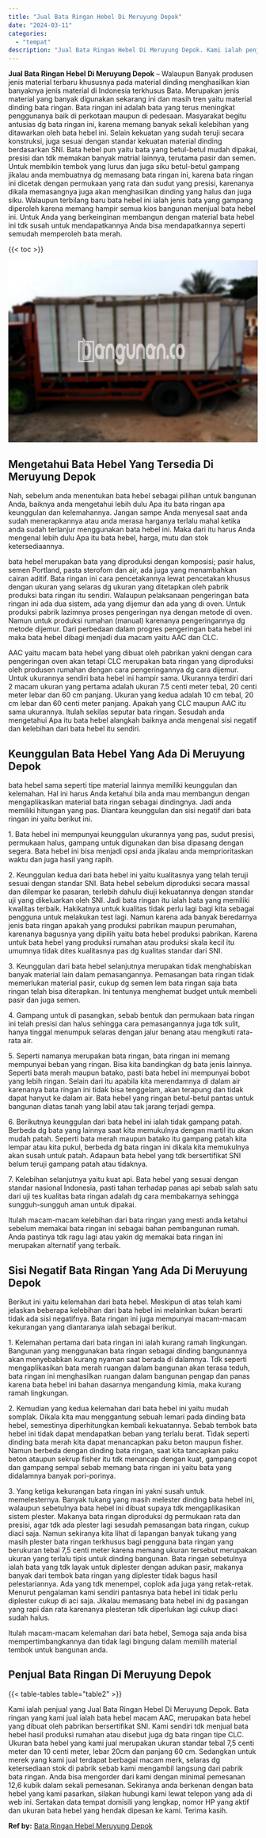 ```yaml
---
title: "Jual Bata Ringan Hebel Di Meruyung Depok"
date: "2024-03-11"
categories: 
  - "tempat"
description: "Jual Bata Ringan Hebel Di Meruyung Depok. Kami ialah penjual yang Jual Bata Ringan Hebel Di Meruyung Depok. Bata ringan yang kami jual ialah bata hebel macam..."
---
```


**Jual Bata Ringan Hebel Di Meruyung Depok** – Walaupun Banyak produsen jenis material terbaru khususnya pada material dinding menghasilkan kian banyaknya jenis material di Indonesia terkhusus Bata. Merupakan jenis material yang banyak digunakan sekarang ini dan masih tren yaitu material dinding bata ringan. Bata ringan ini adalah bata yang terus meningkat penggunanya baik di perkotaan maupun di pedesaan. Masyarakat begitu antusias dg bata ringan ini, karena memang banyak sekali kelebihan yang ditawarkan oleh bata hebel ini. Selain kekuatan yang sudah teruji secara konstruksi, juga sesuai dengan standar kekuatan material dinding berdasarkan SNI. Bata hebel pun yaitu bata yang betul-betul mudah dipakai, presisi dan tdk memakan banyak matrial lainnya, terutama pasir dan semen. Untuk membikin tembok yang lurus dan juga siku betul-betul gampang jikalau anda membuatnya dg memasang bata ringan ini, karena bata ringan ini dicetak dengan permukaan yang rata dan sudut yang presisi, karenanya dikala memasangnya juga akan menghasilkan dinding yang halus dan juga siku. Walaupun terbilang baru bata hebel ini ialah jenis bata yang gampang diperoleh karena memang hampir semua kios bangunan menjual bata hebel ini. Untuk Anda yang berkeinginan membangun dengan material bata hebel ini tdk susah untuk mendapatkannya Anda bisa mendapatkannya seperti semudah memperoleh bata merah.

{{< toc >}}

![Jual Bata Ringan Hebel Di Meruyung Depok](/images/jual-hebel-murah-10.png)

## Mengetahui Bata Hebel Yang Tersedia Di Meruyung Depok

Nah, sebelum anda menentukan bata hebel sebagai pilihan untuk bangunan Anda, baiknya anda mengetahui lebih dulu Apa itu bata ringan apa keunggulan dan kelemahannya. Jangan sampe Anda menyesal saat anda sudah menerapkannya atau anda merasa harganya terlalu mahal ketika anda sudah terlanjur menggunakan bata hebel ini. Maka dari itu harus Anda mengenal lebih dulu Apa itu bata hebel, harga, mutu dan stok ketersediaannya.

bata hebel merupakan bata yang diproduksi dengan komposisi; pasir halus, semen Portland, pasta sterofom dan air, ada juga yang menambahkan cairan aditif. Bata ringan ini cara pencetakannya lewat pencetakan khusus dengan ukuran yang selaras dg ukuran yang ditetapkan oleh pabrik produksi bata ringan itu sendiri. Walaupun pelaksanaan pengeringan bata ringan ini ada dua sistem, ada yang dijemur dan ada yang di oven. Untuk produksi pabrik lazimnya proses pengeringan nya dengan metode di oven. Namun untuk produksi rumahan (manual) karenanya pengeringannya dg metode dijemur. Dari perbedaan dalam progres pengeringan bata hebel ini maka bata hebel dibagi menjadi dua macam yaitu AAC dan CLC.

AAC yaitu macam bata hebel yang dibuat oleh pabrikan yakni dengan cara pengeringan oven akan tetapi CLC merupakan bata ringan yang diproduksi oleh produsen rumahan dengan cara pengeringannya dg cara dijemur. Untuk ukurannya sendiri bata hebel ini hampir sama. Ukurannya terdiri dari 2 macam ukuran yang pertama adalah ukuran 7.5 centi meter tebal, 20 centi meter lebar dan 60 cm panjang. Ukuran yang kedua adalah 10 cm tebal, 20 cm lebar dan 60 centi meter panjang. Apakah yang CLC maupun AAC itu sama ukurannya. Itulah sekilas seputar bata ringan. Sesudah anda mengetahui Apa itu bata hebel alangkah baiknya anda mengenal sisi negatif dan kelebihan dari bata hebel itu sendiri.

## Keunggulan Bata Hebel Yang Ada Di Meruyung Depok

bata hebel sama seperti tipe material lainnya memiliki keunggulan dan kelemahan. Hal ini harus Anda ketahui bila anda mau membangun dengan mengaplikasikan material bata ringan sebagai dindingnya. Jadi anda memiliki hitungan yang pas. Diantara keunggulan dan sisi negatif dari bata ringan ini yaitu berikut ini.

1\. Bata hebel ini mempunyai keunggulan ukurannya yang pas, sudut presisi, permukaan halus, gampang untuk digunakan dan bisa dipasang dengan segera. Bata hebel ini bisa menjadi opsi anda jikalau anda memprioritaskan waktu dan juga hasil yang rapih.

2\. Keunggulan kedua dari bata hebel ini yaitu kualitasnya yang telah teruji sesuai dengan standar SNI. Bata hebel sebelum diproduksi secara massal dan dilempar ke pasaran, terlebih dahulu diuji kekuatannya dengan standar uji yang dikeluarkan oleh SNI. Jadi bata ringan itu ialah bata yang memiliki kwalitas terbaik. Hakikatnya untuk kualitas tidak perlu lagi bagi kita sebagai pengguna untuk melakukan test lagi. Namun karena ada banyak beredarnya jenis bata ringan apakah yang produksi pabrikan maupun perumahan, karenanya bagusnya yang dipilih yaitu bata hebel produksi pabrikan. Karena untuk bata hebel yang produksi rumahan atau produksi skala kecil itu umumnya tidak dites kualitasnya pas dg kualitas standar dari SNI.

3\. Keunggulan dari bata hebel selanjutnya merupakan tidak menghabiskan banyak material lain dalam pemasangannya. Pemasangan bata ringan tidak memerlukan material pasir, cukup dg semen lem bata ringan saja bata ringan telah bisa diterapkan. Ini tentunya menghemat budget untuk membeli pasir dan juga semen.

4\. Gampang untuk di pasangkan, sebab bentuk dan permukaan bata ringan ini telah presisi dan halus sehingga cara pemasangannya juga tdk sulit, hanya tinggal menumpuk selaras dengan jalur benang atau mengikuti rata-rata air.

5\. Seperti namanya merupakan bata ringan, bata ringan ini memang mempunyai beban yang ringan. Bisa kita bandingkan dg bata jenis lainnya. Seperti bata merah maupun batako, pasti bata hebel ini mempunyai bobot yang lebih ringan. Selain dari itu apabila kita merendamnya di dalam air karenanya bata ringan ini tidak bisa tenggelam, akan terapung dan tidak dapat hanyut ke dalam air. Bata hebel yang ringan betul-betul pantas untuk bangunan diatas tanah yang labil atau tak jarang terjadi gempa.

6\. Berikutnya keunggulan dari bata hebel ini ialah tidak gampang patah. Berbeda dg bata yang lainnya saat kita memukulnya dengan martil itu akan mudah patah. Seperti bata merah maupun batako itu gampang patah kita lempar atau kita pukul, berbeda dg bata ringan ini dikala kita memukulnya akan susah untuk patah. Adapaun bata hebel yang tdk bersertifikat SNI belum teruji gampang patah atau tidaknya.

7\. Kelebihan selanjutnya yaitu kuat api. Bata hebel yang sesuai dengan standar nasional Indonesia, pasti tahan terhadap panas api sebab salah satu dari uji tes kualitas bata ringan adalah dg cara membakarnya sehingga sungguh-sungguh aman untuk dipakai.

Itulah macam-macam kelebihan dari bata ringan yang mesti anda ketahui sebelum memakai bata ringan ini sebagai bahan pembangunan rumah. Anda pastinya tdk ragu lagi atau yakin dg memakai bata ringan ini merupakan alternatif yang terbaik.

## Sisi Negatif Bata Ringan Yang Ada Di Meruyung Depok

Berikut ini yaitu kelemahan dari bata hebel. Meskipun di atas telah kami jelaskan beberapa kelebihan dari bata hebel ini melainkan bukan berarti tidak ada sisi negatifnya. Bata ringan ini juga mempunyai macam-macam kekurangan yang diantaranya ialah sebagai berikut.

1\. Kelemahan pertama dari bata ringan ini ialah kurang ramah lingkungan. Bangunan yang menggunakan bata ringan sebagai dinding bangunannya akan menyebabkan kurang nyaman saat berada di dalamnya. Tdk seperti mengaplikasikan bata merah ruangan dalam bangunan akan terasa teduh, bata ringan ini menghasilkan ruangan dalam bangunan pengap dan panas karena bata hebel ini bahan dasarnya mengandung kimia, maka kurang ramah lingkungan.

2\. Kemudian yang kedua kelemahan dari bata hebel ini yaitu mudah somplak. Dikala kita mau menggantung sebuah lemari pada dinding bata hebel, semestinya diperhitungkan kembali kekuatannya. Sebab tembok bata hebel ini tidak dapat mendapatkan beban yang terlalu berat. Tidak seperti dinding bata merah kita dapat menancapkan paku beton maupun fisher. Namun berbeda dengan dinding bata ringan, saat kita tancapkan paku beton ataupun sekrup fisher itu tdk menancap dengan kuat, gampang copot dan gampang sempal sebab memang bata ringan ini yaitu bata yang didalamnya banyak pori-porinya.

3\. Yang ketiga kekurangan bata ringan ini yakni susah untuk memelesternya. Banyak tukang yang masih melester dinding bata hebel ini, walaupun sebetulnya bata hebel ini dibuat supaya tdk mengaplikasikan sistem plester. Makanya bata ringan diproduksi dg permukaan rata dan presisi, agar tdk ada plester lagi sesudah pemasangan bata ringan, cukup diaci saja. Namun sekiranya kita lihat di lapangan banyak tukang yang masih plester bata ringan terkhusus bagi pengguna bata ringan yang berukuran tebal 7,5 centi meter karena memang ukuran tersebut merupakan ukuran yang terlalu tipis untuk dinding bangunan. Bata ringan sebetulnya ialah bata yang tdk layak untuk diplester dengan adukan pasir, makanya banyak dari tembok bata ringan yang diplester tidak bagus hasil pelestariannya. Ada yang tdk menempel, coplok ada juga yang retak-retak. Menurut pengalaman kami sendiri pantasnya bata hebel ini tidak perlu diplester cukup di aci saja. Jikalau memasang bata hebel ini dg pasangan yang rapi dan rata karenanya plesteran tdk diperlukan lagi cukup diaci sudah halus.

Itulah macam-macam kelemahan dari bata hebel, Semoga saja anda bisa mempertimbangkannya dan tidak lagi bingung dalam memilih material tembok untuk bangunan anda.

## Penjual Bata Ringan Di Meruyung Depok

{{< table-tables table="table2" >}}

Kami ialah penjual yang Jual Bata Ringan Hebel Di Meruyung Depok. Bata ringan yang kami jual ialah bata hebel macam AAC, merupakan bata hebel yang dibuat oleh pabrikan bersertifikat SNI. Kami sendiri tdk menjual bata hebel hasil produksi rumahan atau disebut juga dg bata ringan tipe CLC. Ukuran bata hebel yang kami jual merupakan ukuran standar tebal 7,5 centi meter dan 10 centi meter, lebar 20cm dan panjang 60 cm. Sedangkan untuk merek yang kami jual terdapat berbagai macam merk, selaras dg ketersediaan stok di pabrik sebab kami mengambil langsung dari pabrik bata ringan. Anda bisa mengorder dari kami dengan minimal pemesanan 12,6 kubik dalam sekali pemesanan. Sekiranya anda berkenan dengan bata hebel yang kami pasarkan, silakan hubungi kami lewat telepon yang ada di web ini. Sertakan data tempat domisili yang lengkap, nomor HP yang aktif dan ukuran bata hebel yang hendak dipesan ke kami. Terima kasih.

**Ref by:** [Bata Ringan Hebel Meruyung Depok](https://id.wikipedia.org/wiki/Bata)
